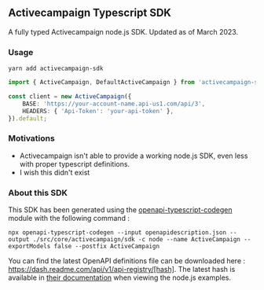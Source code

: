 ## Activecampaign Typescript SDK

A fully typed Activecampaign node.js SDK. Updated as of March 2023.

### Usage

```
yarn add activecampaign-sdk
```

```typescript
import { ActiveCampaign, DefaultActiveCampaign } from 'activecampaign-sdk';

const client = new ActiveCampaign({
    BASE: 'https://your-account-name.api-us1.com/api/3',
    HEADERS: { 'Api-Token': 'your-api-token' },
}).default;
```

### Motivations

* Activecampaign isn't able to provide a working node.js SDK, even less with proper typescript definitions.
* I wish this didn't exist

### About this SDK

This SDK has been generated using the [openapi-typescript-codegen](https://github.com/ferdikoomen/openapi-typescript-codegen) module with the following command :

`npx openapi-typescript-codegen --input openapidescription.json --output ./src/core/activecampaign/sdk -c node --name ActiveCampaign --exportModels false --postfix ActiveCampaign`

You can find the latest OpenAPI definitions file can be downloaded here : https://dash.readme.com/api/v1/api-registry/[hash]. The latest hash is available in [their documentation](https://developers.activecampaign.com/reference/overview) when viewing the node.js examples.
